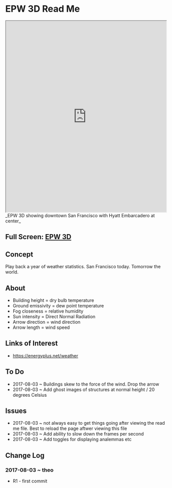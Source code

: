 <span style=display:none; >[You are now in a GitHub source code view - click this link to view Read Me file as a web page]( http://ibpsa2017.github.io/epw-3d/#README.md "View file as a web page." ) </span>


EPW 3D Read Me
====

<iframe src=https://ibpsa2017.github.io/epw-3d/index.html width=100% height=600px onload=this.contentWindow.controls.enableZoom=false; ></iframe>
_EPW 3D showing downtown San Francisco with Hyatt Embarcadero at center_
<span style="display: none" >Not visible in GitHub source code view</span>

## Full Screen: [EPW 3D ]( https://ibpsa2017.github.io/epw-3d/index.html )


## Concept

Play back a year of weather statistics. San Francisco today. Tomorrow the world.


## About

* Building height = dry bulb temperature
* Ground emissivity = dew point temperature
* Fog closeness = relative humidity
* Sun intensity = Direct Normal Radiation
* Arrow direction = wind direction
* Arrow length = wind speed

## Links of Interest

* https://energyplus.net/weather


## To Do

* 2017-08-03 ~ Buildings skew to the force of the wind. Drop the arrow
* 2017-08-03 ~ Add ghost images of structures at normal height / 20 degrees Celsius

## Issues

* 2017-08-03 ~ not always easy to get things going after viewing the read me file. Best to reload the page aftwer viewing this file
* 2017-08-03 ~ Add ability to slow down the frames per second
* 2017-08-03 ~ Add toggles for displaying analemmas etc


## Change Log

### 2017-08-03 ~ theo

* R1 - first commit
